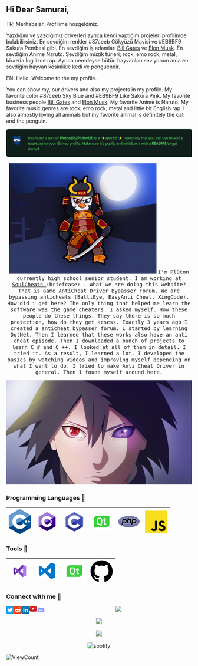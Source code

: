 
## Hi Dear Samurai, 



TR:
Merhabalar. Profilime hoşgeldiniz. 

Yazdığım ve yazdığımız driverleri ayrıca kendi yaptığım projeleri profilimde bulabilirsiniz. En sevdiğim renkler #87ceeb Gökyüzü Mavisi ve #EB9BF9 Sakura Pembesi gibi. En sevdiğim iş adamları <a href="https://tr.wikipedia.org/wiki/Bill_Gates">Bill Gates</a> ve <a href="https://tr.wikipedia.org/wiki/Elon_Musk">Elon Musk</a>. En sevdiğim Anime Naruto. Sevdiğim müzik türleri; rock, emo rock, metal, birazda İngilizce rap. Ayrıca neredeyse bütün hayvanları seviyorum ama en sevdiğim hayvan kesinlikle kedi ve penguendir.


EN:
Hello. Welcome to the my profile.

You can show my, our drivers and also my projects in my profile. My favorite color #87ceeb Sky Blue and #EB9BF9 Like Sakura Pink. My favorite business people <a href="https://tr.wikipedia.org/wiki/Bill_Gates">Bill Gates</a> and <a href="https://tr.wikipedia.org/wiki/Elon_Musk">Elon Musk</a>. My favorite Anime is Naruto. My favorite music genres are rock, emo rock, metal and little bit English rap. I also almostly loving all animals but my favorite animal is definitely the cat and the penguin. 

<p align="center">
<img src="https://raw.githubusercontent.com/lib-Pluton/lib-Pluton/master/img/meow.png" /></p>


<p align="center">
  <img src="https://raw.githubusercontent.com/lib-Pluton/lib-Pluton/master/img/profile.gif" width=400>

  
  <samp>
    I'm Plüton </a>currently high school senior student. I am working at <a href="https://soulcheats.net/"> SoulCheats </a> :briefcase: . What we are doing this website? That is Game AntiCheat Driver Bypasser Forum. We are bypassing anticheats (BattlEye, EasyAnti Cheat, XingCode). How did i get here? The only thing that helped me learn the software was the game cheaters. I asked myself. How these people do these things. They say there is so much protection, how do they get acsess. Exactly 3 years ago I created a anticheat bypasser forum. I started by learning DotNet. Then I learned that these works also have an anti cheat episode. Then I downloaded a bunch of projects to learn C # and C ++. I looked at all of them in detail. I tried it. As a result, I learned a lot. I developed the basics by watching videos and improving myself depending on what I want to do. I tried to make Anti Cheat Driver in general. Then I found myself around here.
  </samp>
</p>

<p align="center">
<img src="https://raw.githubusercontent.com/lib-Pluton/lib-Pluton/master/img/Eyes.gif" width=600 /></p>


### Programming Languages  :rocket:
|<img src="https://raw.githubusercontent.com/lib-Pluton/lib-Pluton/master/img/cpp.png" width=60> | <img src="https://raw.githubusercontent.com/lib-Pluton/lib-Pluton/master/img/csharp.png" width=60> | <img src="https://raw.githubusercontent.com/lib-Pluton/lib-Pluton/master/img/c.webp" width=60> | <img src="https://raw.githubusercontent.com/lib-Pluton/lib-Pluton/master/img/qt.png" width=60> | <img src="https://raw.githubusercontent.com/lib-Pluton/lib-Pluton/master/img/php.svg" width=60> | <img src="https://raw.githubusercontent.com/lib-Pluton/lib-Pluton/master/img/js.png" width=60> |
|:---:|:---:|:---:|:---:|:---:|:---:|


### Tools :hammer:
|<img src="https://raw.githubusercontent.com/lib-Pluton/lib-Pluton/master/img/vs.png" width=60> | <img src="https://raw.githubusercontent.com/lib-Pluton/lib-Pluton/master/img/vsc.png" width=60> | <img src="https://raw.githubusercontent.com/lib-Pluton/lib-Pluton/master/img/qt.png" width=60> | <img src="https://raw.githubusercontent.com/lib-Pluton/lib-Pluton/master/img/github.svg" width=60> |
|:---:|:---:|:---:|:---:|

### Connect with me :penguin:
<a href="https://twitter.com/morenapluton">
  <img align="left" alt="lib-Pluton Twitter" width="21px" src="https://raw.githubusercontent.com/edent/SuperTinyIcons/099dc12b59179d07d534069bc8551718f786d91a/images/svg/twitter.svg" />
</a>
<a href="https://www.reddit.com/user/MorenaPluton">
  <img align="left" alt="lib-Pluton Reddit" width="21px" src="https://raw.githubusercontent.com/edent/SuperTinyIcons/099dc12b59179d07d534069bc8551718f786d91a/images/svg/reddit.svg" />
</a>
<a href="https://www.linkedin.com/in/sercan-uyan-188b671b9/">
  <img align="left" alt="lib-Pluton Linkdin" width="21px" src="https://raw.githubusercontent.com/edent/SuperTinyIcons/099dc12b59179d07d534069bc8551718f786d91a/images/svg/linkedin.svg" />
</a>
<a href="https://www.youtube.com/channel/UCS0Navcngv5tDuk4Q1jMjoA">
  <img align="left" alt="lib-Pluton YouTube" width="21px" src="https://raw.githubusercontent.com/lib-Pluton/lib-Pluton/main/img/yt.png" />
</a>
<a href="https://discord.gg/F5BkwBSJXh">
  <img align="left" alt="lib-Pluton Discord Server" width="21px" src="https://raw.githubusercontent.com/lib-Pluton/lib-Pluton/main/img/dc.png" />
</a>


<p align="center">
<img src="https://raw.githubusercontent.com/lib-Pluton/lib-Pluton/master/img/Dodge.gif" width=600 /></p>


<p align="center">
<img src="https://github-readme-stats.vercel.app/api/top-langs/?username=lib-Pluton&layout=compact https://github.com/anuraghazra/github-readme-stats" /></p>


<p align="center">
<img src="https://github-readme-stats.vercel.app/api?username=lib-Pluton&theme=dark&show_icons=true" /></p>



<p align="center">
<img alt="spotify" width="235px" src="https://spotify-github-profile.vercel.app/api/view?uid=2m0k6loyp16jcnmyudz3s7o88&cover_image=true&theme=default" /></p>



<!--  ![visitors](https://visitor-badge.glitch.me/badge?page_id=lib-Pluton/lib-Pluton) -->
![ViewCount](https://views.whatilearened.today/views/github/lib-Pluton/views.svg)
